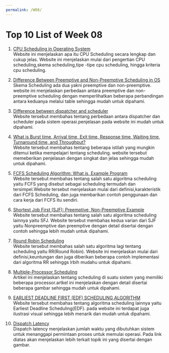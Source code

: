 ```yaml
---
permalink: /W08/
---
```


# Top 10 List of Week 08

1. [CPU Scheduling in Operating System](https://www.studytonight.com/operating-system/cpu-scheduling)<br>
Website ini menjelaskan apa itu CPU Scheduling secara lengkap dan cukup jelas. Website ini menjelaskan mulai dari pengertian CPU scheduling,skema scheduling,tipe -tipe cpu scheduling, hingga kriteria cpu scheduling.

2. [Difference Between Preemptive and Non-Preemptive Scheduling in OS](https://techdifferences.com/difference-between-preemptive-and-non-preemptive-scheduling-in-os.html)<br>
Skema Scheduling ada dua yakni preemptive dan non-preemptive. website ini menjelaskan perbedaan antara preemptive dan non-preemptive scheduling dengan memperlihatkan beberapa perbandingan antara keduanya melalui table sehingga mudah untuk dipahami.

3. [Difference between dispatcher and scheduler](https://www.geeksforgeeks.org/difference-between-dispatcher-and-scheduler/)<br>
Website tersebut membahas tentang perbedaan antara dispatcher dan scheduler pada sistem operasi.penjelasan pada website ini mudah untuk dipahami.

4. [What is Burst time, Arrival time, Exit time, Response time, Waiting time, Turnaround time, and Throughput?](https://afteracademy.com/blog/what-is-burst-arrival-exit-response-waiting-turnaround-time-and-throughput)<br>
Website tersebut membahas tentang beberapa istilah yang mungkin ditemui ketika mempelajari tentang scheduling. website tersebut memeberikan penjelasan dengan singkat dan jelas sehingga mudah untuk dipahami.

5. [FCFS Scheduling Algorithm: What is, Example Program](https://www.guru99.com/fcfs-scheduling.html)<br>
Website tersebut membahas tentang salah satu algoritma scheduling yaitu FCFS yang disebut sebagai scheduling termudah dan tersimpel.Website tersebut menjelaskan mulai dari definisi,karakteristik dari FCFS Scheduling, dan juga membarikan contoh penggunaan dan cara kerja dari FCFS itu sendiri.

6. [Shortest Job First (SJF): Preemptive, Non-Preemptive Example](https://www.guru99.com/shortest-job-first-sjf-scheduling.html)<br>
Website tersebut membahas tentang salah satu algoritma scheduling lainnya yaitu SFJ. Website tersebut membahas kedua varian dari SJF yaitu Nonpreemptive dan preemptive dengan detail disertai dengan contoh sehingga lebih mudah untuk dipahami.

7. [Round Robin Scheduling](https://www.studytonight.com/operating-system/round-robin-scheduling)<br>
Website tersebut membahas salah satu algoritma lagi tentang scheduling yaitu RR(Round Robin). Website ini menjelaskan mulai dari definisi,keuntungan dan juga diberikan beberapa contoh implementasi dari algoritma RR sehinggs lrbih mudahu untuk dipahami.

8. [Multiple-Processor Scheduling](https://operatingsystempoly.blogspot.com/p/multiple-processor-scheduling.html)<br>
Artikel ini menjelaskan tentang scheduling di suatu sistem yang memiliki beberapa processor.artkel ini menjelaskan dengan detail disertai beberapa gambar sehingga mudah untuk dipahami.

9. [EARLIEST DEADLINE FIRST (EDF) SCHEDULING ALGORITHM](https://microcontrollerslab.com/earliest-deadline-first-scheduling/)<br>
Website tersebut membahas tentang algoritma scheduling lainnya yaitu Earliest Deadline Scheduling(EDF). pada website ini terdapat juga ilustrasi visual sehingga lebih menarik dan mudah untuk dipahami.

10. [Dispatch Latency](https://docs.oracle.com/cd/E19455-01/806-4750/chap7rt-21297/index.html#)<br>
Dispatch latency menjelaskan jumlah waktu yang dibutuhkan sistem untuk menanggapi permintaan proses untuk memulai operasi. Pada link diatas akan menjelaskan lebih terkait topik ini yang disertai dengan gambar.

